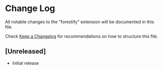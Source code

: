 # Change Log

All notable changes to the "forestify" extension will be documented in this file.

Check [Keep a Changelog](http://keepachangelog.com/) for recommendations on how to structure this file.

## [Unreleased]

- Initial release